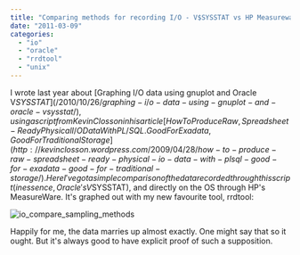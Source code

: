 ```yaml
---
title: "Comparing methods for recording I/O - V$SYSSTAT vs HP Measureware"
date: "2011-03-09"
categories: 
  - "io"
  - "oracle"
  - "rrdtool"
  - "unix"
---
```


I wrote last year about [Graphing I/O data using gnuplot and Oracle V$SYSSTAT](/2010/10/26/graphing-i/o-data-using-gnuplot-and-oracle-vsysstat/), using a script from Kevin Closson in his article [How To Produce Raw, Spreadsheet-Ready Physical I/O Data With PL/SQL. Good For Exadata, Good For Traditional Storage](http://kevinclosson.wordpress.com/2009/04/28/how-to-produce-raw-spreadsheet-ready-physical-io-data-with-plsql-good-for-exadata-good-for-traditional-storage/). Here I've got a simple comparison of the data recorded through this script (in essence, Oracle's V$SYSSTAT), and directly on the OS through HP's MeasureWare. It's graphed out with my new favourite tool, rrdtool:

![](/images/rnm1978/io_compare_sampling_methods.png "io_compare_sampling_methods")

Happily for me, the data marries up almost exactly. One might say that so it ought. But it's always good to have explicit proof of such a supposition.
